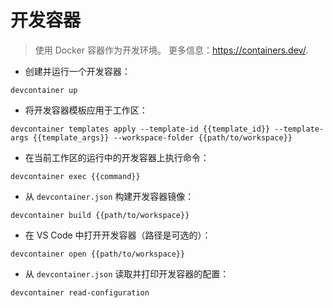 # 开发容器

> 使用 Docker 容器作为开发环境。
> 更多信息：<https://containers.dev/>.

- 创建并运行一个开发容器：

`devcontainer up`

- 将开发容器模板应用于工作区：

`devcontainer templates apply --template-id {{template_id}} --template-args {{template_args}} --workspace-folder {{path/to/workspace}}`

- 在当前工作区的运行中的开发容器上执行命令：

`devcontainer exec {{command}}`

- 从 `devcontainer.json` 构建开发容器镜像：

`devcontainer build {{path/to/workspace}}`

- 在 VS Code 中打开开发容器（路径是可选的）：

`devcontainer open {{path/to/workspace}}`

- 从 `devcontainer.json` 读取并打印开发容器的配置：

`devcontainer read-configuration`